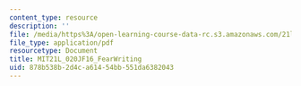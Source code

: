 ```yaml
---
content_type: resource
description: ''
file: /media/https%3A/open-learning-course-data-rc.s3.amazonaws.com/21l-020j-globalization-the-good-the-bad-and-the-in-between-fall-2016/878b538b2d4ca61454bb551da6382043_MIT21L_020JF16_FearWriting.pdf
file_type: application/pdf
resourcetype: Document
title: MIT21L_020JF16_FearWriting
uid: 878b538b-2d4c-a614-54bb-551da6382043
---
```

